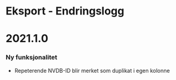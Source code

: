 # Eksport - Endringslogg

# 2021.1.0

### Ny funksjonalitet
* Repeterende NVDB-ID blir merket som duplikat i egen kolonne
